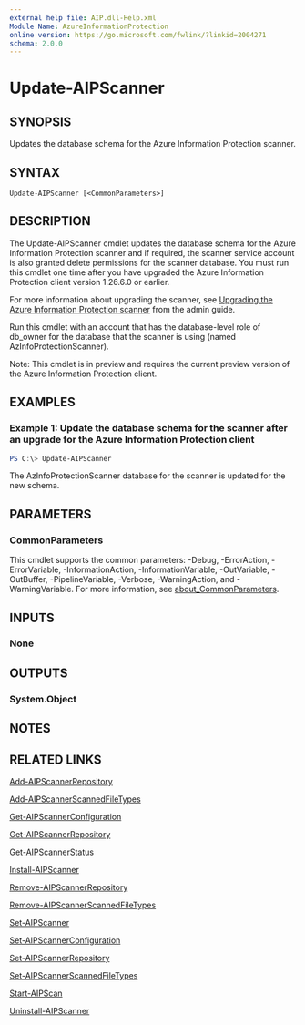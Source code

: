```yaml
---
external help file: AIP.dll-Help.xml
Module Name: AzureInformationProtection
online version: https://go.microsoft.com/fwlink/?linkid=2004271
schema: 2.0.0
---
```


# Update-AIPScanner

## SYNOPSIS
Updates the database schema for the Azure Information Protection scanner.

## SYNTAX

```
Update-AIPScanner [<CommonParameters>]
```

## DESCRIPTION
The Update-AIPScanner cmdlet updates the database schema for the Azure Information Protection scanner and if required, the scanner service account is also granted delete permissions for the scanner database. You must run this cmdlet one time after you have upgraded the Azure Information Protection client version 1.26.6.0 or earlier.

For more information about upgrading the scanner, see [Upgrading the Azure Information Protection scanner](https://docs.microsoft.com/azure/information-protection/rms-client/client-admin-guide#upgrading-the-azure-information-protection-scanner) from the admin guide.

Run this cmdlet with an account that has the database-level role of db_owner for the database that the scanner is using (named AzInfoProtectionScanner).

Note: This cmdlet is in preview and requires the current preview version of the Azure Information Protection client.


## EXAMPLES

### Example 1: Update the database schema for the scanner after an upgrade for the Azure Information Protection client
```powershell
PS C:\> Update-AIPScanner
```

The AzInfoProtectionScanner database for the scanner is updated for the new schema.

## PARAMETERS

### CommonParameters
This cmdlet supports the common parameters: -Debug, -ErrorAction, -ErrorVariable, -InformationAction, -InformationVariable, -OutVariable, -OutBuffer, -PipelineVariable, -Verbose, -WarningAction, and -WarningVariable.
For more information, see [about_CommonParameters](https://go.microsoft.com/fwlink/?LinkID=113216).

## INPUTS

### None


## OUTPUTS

### System.Object

## NOTES

## RELATED LINKS

[Add-AIPScannerRepository](./Add-AIPScannerRepository.md)

[Add-AIPScannerScannedFileTypes](Add-AIPScannerScannedFileTypes.md)

[Get-AIPScannerConfiguration](./Get-AIPScannerConfiguration.md)

[Get-AIPScannerRepository](./Get-AIPScannerRepository.md)

[Get-AIPScannerStatus](./Get-AIPScannerStatus.md)

[Install-AIPScanner](./Install-AIPScanner.md)

[Remove-AIPScannerRepository](./Remove-AIPScannerRepository.md)

[Remove-AIPScannerScannedFileTypes](./Remove-AIPScannerScannedFileTypes.md)

[Set-AIPScanner](./Set-AIPScanner.md)

[Set-AIPScannerConfiguration](./Set-AIPScannerConfiguration.md)

[Set-AIPScannerRepository](./Set-AIPScannerRepository.md)

[Set-AIPScannerScannedFileTypes](./Set-AIPScannerRepository.md)

[Start-AIPScan](./Start-AIPScan.md)

[Uninstall-AIPScanner](./Uninstall-AIPScanner.md)